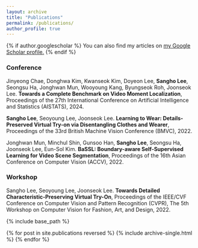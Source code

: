 ```yaml
---
layout: archive
title: "Publications"
permalink: /publications/
author_profile: true
---
```


{% if author.googlescholar %}
  You can also find my articles on <u><a href="{{author.googlescholar}}">my Google Scholar profile</a>.</u>
{% endif %}

### Conference
Jinyeong Chae, Donghwa Kim, Kwanseok Kim, Doyeon Lee, **Sangho Lee**, Seongsu Ha, Jonghwan Mun, Wooyoung Kang, Byungseok Roh, Joonseok Lee. **Towards a Complete Benchmark on Video Moment Localization**, Proceedings of the 27th International Conference on Artificial Intelligence and Statistics (AISTATS), 2024.

**Sangho Lee**, Seoyoung Lee, Joonseok Lee. **Learning to Wear: Details-Preserved Virtual Try-on via Disentangling Clothes and Wearer**, Proceedings of the 33rd British Machine Vision Conference (BMVC), 2022.

Jonghwan Mun, Minchul Shin, Gunsoo Han, **Sangho Lee**, Seongsu Ha, Joonseok Lee, Eun-Sol Kim. **BaSSL: Boundary-aware Self-Supervised Learning for Video Scene Segmentation**, Proceedings of the 16th Asian Conference on Computer Vision (ACCV), 2022.

### Workshop
Sangho Lee, Seoyoung Lee, Joonseok Lee. **Towards Detailed Characteristic-Preserving Virtual Try-On**, Proceedings of the IEEE/CVF Conference on Computer Vision and Pattern Recognition (CVPR), The 5th Workshop on Computer Vision for Fashion, Art, and Design, 2022.

{% include base_path %}

{% for post in site.publications reversed %}
  {% include archive-single.html %}
{% endfor %}
